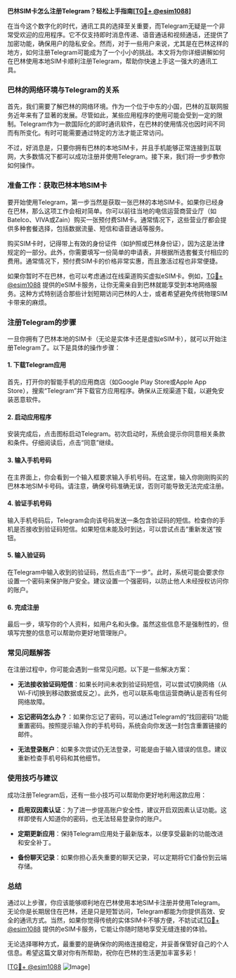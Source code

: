 **巴林SIM卡怎么注册Telegram？轻松上手指南[[TG💪+ @esim1088](https://t.me/s/esim1088)]**

在当今这个数字化的时代，通讯工具的选择至关重要，而Telegram无疑是一个非常受欢迎的应用程序。它不仅支持即时消息传递、语音通话和视频通话，还提供了加密功能，确保用户的隐私安全。然而，对于一些用户来说，尤其是在巴林这样的地方，如何注册Telegram可能成为了一个小小的挑战。本文将为你详细讲解如何在巴林使用本地SIM卡顺利注册Telegram，帮助你快速上手这一强大的通讯工具。

### 巴林的网络环境与Telegram的关系

首先，我们需要了解巴林的网络环境。作为一个位于中东的小国，巴林的互联网服务近年来有了显著的发展。尽管如此，某些应用程序的使用可能会受到一定的限制。Telegram作为一款国际化的即时通讯软件，在巴林的使用情况也因时间不同而有所变化。有时可能需要通过特定的方法才能正常访问。

不过，好消息是，只要你拥有巴林的本地SIM卡，并且手机能够正常连接到互联网，大多数情况下都可以成功注册并使用Telegram。接下来，我们将一步步教你如何操作。

### 准备工作：获取巴林本地SIM卡

要开始使用Telegram，第一步当然是获取一张巴林的本地SIM卡。如果你已经身在巴林，那么这项工作会相对简单。你可以前往当地的电信运营商营业厅（如Batelco、VIVA或Zain）购买一张预付费SIM卡。通常情况下，这些营业厅都会提供多种套餐选择，包括数据流量、短信和语音通话等服务。

购买SIM卡时，记得带上有效的身份证件（如护照或巴林身份证），因为这是法律规定的一部分。此外，你需要填写一份简单的申请表，并根据所选套餐支付相应的费用。通常情况下，预付费SIM卡的价格非常实惠，而且激活过程也非常便捷。

如果你暂时不在巴林，也可以考虑通过在线渠道购买虚拟eSIM卡。例如，[TG💪+ @esim1088](https://t.me/s/esim1088) 提供的eSIM卡服务，让你无需亲自到巴林就能享受到本地网络服务。这种方式特别适合那些计划短期访问巴林的人士，或者希望避免传统物理SIM卡带来的麻烦。

### 注册Telegram的步骤

一旦你拥有了巴林本地的SIM卡（无论是实体卡还是虚拟eSIM卡），就可以开始注册Telegram了。以下是具体的操作步骤：

#### 1. 下载Telegram应用
首先，打开你的智能手机的应用商店（如Google Play Store或Apple App Store），搜索“Telegram”并下载官方应用程序。确保从正规渠道下载，以避免安装恶意软件。

#### 2. 启动应用程序
安装完成后，点击图标启动Telegram。初次启动时，系统会提示你同意相关条款和条件。仔细阅读后，点击“同意”继续。

#### 3. 输入手机号码
在主界面上，你会看到一个输入框要求输入手机号码。在这里，输入你刚刚购买的巴林本地SIM卡号码。请注意，确保号码准确无误，否则可能导致无法完成注册。

#### 4. 验证手机号码
输入手机号码后，Telegram会向该号码发送一条包含验证码的短信。检查你的手机是否接收到验证码短信。如果短信未能及时到达，可以尝试点击“重新发送”按钮。

#### 5. 输入验证码
在Telegram中输入收到的验证码，然后点击“下一步”。此时，系统可能会要求你设置一个密码来保护账户安全。建议设置一个强密码，以防止他人未经授权访问你的账户。

#### 6. 完成注册
最后一步，填写你的个人资料，如用户名和头像。虽然这些信息不是强制性的，但填写完整的信息可以帮助你更好地管理账户。

### 常见问题解答

在注册过程中，你可能会遇到一些常见问题。以下是一些解决方案：

- **无法接收验证码短信**：如果长时间未收到验证码短信，可以尝试切换网络（从Wi-Fi切换到移动数据或反之）。此外，也可以联系电信运营商确认是否有任何网络故障。
  
- **忘记密码怎么办？**：如果你忘记了密码，可以通过Telegram的“找回密码”功能重置密码。按照提示输入你的手机号码，系统会向你发送一封包含重置链接的邮件。

- **无法登录账户**：如果多次尝试仍无法登录，可能是由于输入错误的信息。建议重新检查手机号码和其他细节。

### 使用技巧与建议

成功注册Telegram后，还有一些小技巧可以帮助你更好地利用这款应用：

- **启用双因素认证**：为了进一步提高账户安全性，建议开启双因素认证功能。这样即使有人知道你的密码，也无法轻易登录你的账户。
  
- **定期更新应用**：保持Telegram应用处于最新版本，以便享受最新的功能改进和安全补丁。

- **备份聊天记录**：如果你担心丢失重要的聊天记录，可以定期将它们备份到云端存储。

### 总结

通过以上步骤，你应该能够顺利地在巴林使用本地SIM卡注册并使用Telegram。无论你是长期居住在巴林，还是只是短暂访问，Telegram都能为你提供高效、安全的通讯方式。当然，如果你觉得传统的实体SIM卡不够方便，不妨试试[TG💪+ @esim1088](https://t.me/s/esim1088) 提供的eSIM卡服务，它能让你随时随地享受无缝连接的体验。

无论选择哪种方式，最重要的是确保你的网络连接稳定，并妥善保管好自己的个人信息。希望这篇文章对你有所帮助，祝你在巴林的生活更加丰富多彩！

[[TG💪+ @esim1088](https://t.me/s/esim1088) ![Image](https://i.postimg.cc/4NQfJmqS/Snipaste-2025-05-13-00-14-12.png)]